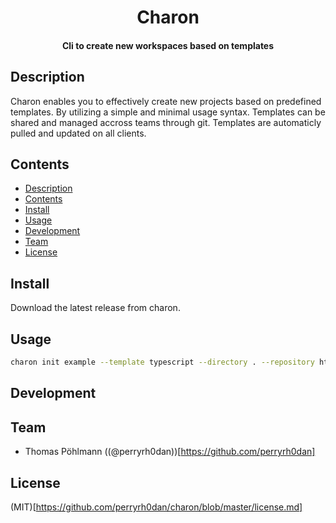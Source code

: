 <h1 align="center">
    Charon
</h1>

<h4 align="center">
    Cli to create new workspaces based on templates
</h4>

## Description

Charon enables you to effectively create new projects based on predefined templates. By utilizing a simple and minimal usage syntax. Templates can be shared and managed accross teams through git. Templates are automaticly pulled and updated on all clients.

## Contents

- [Description](#description)
- [Contents](#contents)
- [Install](#install)
- [Usage](#usage)
- [Development](#development)
- [Team](#team)
- [License](#license)

## Install

Download the latest release from charon. 

## Usage

``` bash
charon init example --template typescript --directory . --repository https://github.com/perryrh0dan/example 
```

## Development

## Team

- Thomas Pöhlmann ((@perryrh0dan))[https://github.com/perryrh0dan]

## License

(MIT)[https://github.com/perryrh0dan/charon/blob/master/license.md]